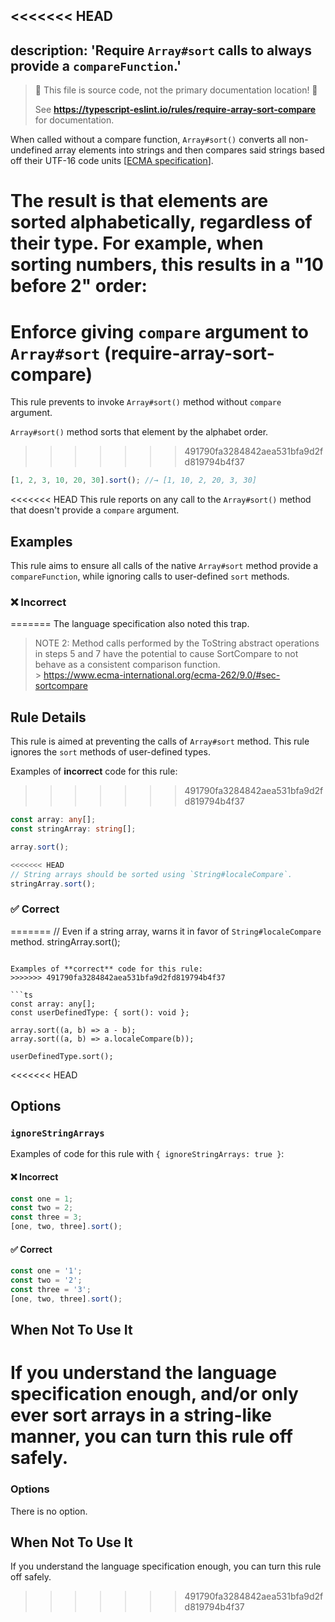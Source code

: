 <<<<<<< HEAD
---
description: 'Require `Array#sort` calls to always provide a `compareFunction`.'
---

> 🛑 This file is source code, not the primary documentation location! 🛑
>
> See **https://typescript-eslint.io/rules/require-array-sort-compare** for documentation.

When called without a compare function, `Array#sort()` converts all non-undefined array elements into strings and then compares said strings based off their UTF-16 code units [[ECMA specification](https://www.ecma-international.org/ecma-262/9.0/#sec-sortcompare)].

The result is that elements are sorted alphabetically, regardless of their type.
For example, when sorting numbers, this results in a "10 before 2" order:
=======
# Enforce giving `compare` argument to `Array#sort` (require-array-sort-compare)

This rule prevents to invoke `Array#sort()` method without `compare` argument.

`Array#sort()` method sorts that element by the alphabet order.
>>>>>>> 491790fa3284842aea531bfa9d2fd819794b4f37

```ts
[1, 2, 3, 10, 20, 30].sort(); //→ [1, 10, 2, 20, 3, 30]
```

<<<<<<< HEAD
This rule reports on any call to the `Array#sort()` method that doesn't provide a `compare` argument.

## Examples

This rule aims to ensure all calls of the native `Array#sort` method provide a `compareFunction`, while ignoring calls to user-defined `sort` methods.

<!--tabs-->

### ❌ Incorrect
=======
The language specification also noted this trap.

> NOTE 2: Method calls performed by the ToString abstract operations in steps 5 and 7 have the potential to cause SortCompare to not behave as a consistent comparison function.<br> > https://www.ecma-international.org/ecma-262/9.0/#sec-sortcompare

## Rule Details

This rule is aimed at preventing the calls of `Array#sort` method.
This rule ignores the `sort` methods of user-defined types.

Examples of **incorrect** code for this rule:
>>>>>>> 491790fa3284842aea531bfa9d2fd819794b4f37

```ts
const array: any[];
const stringArray: string[];

array.sort();

<<<<<<< HEAD
// String arrays should be sorted using `String#localeCompare`.
stringArray.sort();
```

### ✅ Correct
=======
// Even if a string array, warns it in favor of `String#localeCompare` method.
stringArray.sort();
```

Examples of **correct** code for this rule:
>>>>>>> 491790fa3284842aea531bfa9d2fd819794b4f37

```ts
const array: any[];
const userDefinedType: { sort(): void };

array.sort((a, b) => a - b);
array.sort((a, b) => a.localeCompare(b));

userDefinedType.sort();
```

<<<<<<< HEAD
## Options

### `ignoreStringArrays`

Examples of code for this rule with `{ ignoreStringArrays: true }`:

<!--tabs-->

#### ❌ Incorrect

```ts
const one = 1;
const two = 2;
const three = 3;
[one, two, three].sort();
```

#### ✅ Correct

```ts
const one = '1';
const two = '2';
const three = '3';
[one, two, three].sort();
```

## When Not To Use It

If you understand the language specification enough, and/or only ever sort arrays in a string-like manner, you can turn this rule off safely.
=======
### Options

There is no option.

## When Not To Use It

If you understand the language specification enough, you can turn this rule off safely.
>>>>>>> 491790fa3284842aea531bfa9d2fd819794b4f37
